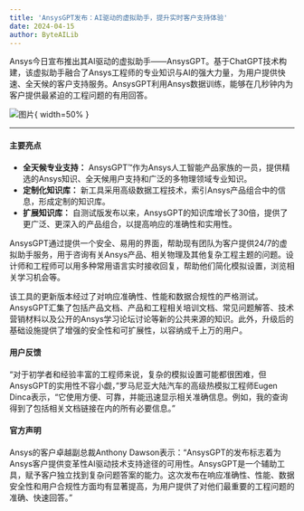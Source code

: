 ```yaml
---
title: 'AnsysGPT发布：AI驱动的虚拟助手，提升实时客户支持体验'
date: 2024-04-15
author: ByteAILib
---
```


Ansys今日宣布推出其AI驱动的虚拟助手——AnsysGPT。基于ChatGPT技术构建，该虚拟助手融合了Ansys工程师的专业知识与AI的强大力量，为用户提供快速、全天候的客户支持服务。AnsysGPT利用Ansys数据训练，能够在几秒钟内为客户提供最紧迫的工程问题的有用回答。

![图片](https://ai-techpark.com/wp-content/uploads/2024/04/Ansys.jpg){ width=50% }

---

#### **主要亮点**

- **全天候专业支持：** AnsysGPT™作为Ansys人工智能产品家族的一员，提供精选的Ansys知识、全天候用户支持和广泛的多物理领域专业知识。
- **定制化知识库：** 新工具采用高级数据工程技术，索引Ansys产品组合中的信息，形成定制的知识库。
- **扩展知识库：** 自测试版发布以来，AnsysGPT的知识库增长了30倍，提供了更广泛、更深入的产品组合，以提高响应的准确性和实用性。

AnsysGPT通过提供一个安全、易用的界面，帮助现有团队为客户提供24/7的虚拟助手服务，用于咨询有关Ansys产品、相关物理及其他复杂工程主题的问题。设计师和工程师可以用多种常用语言实时接收回复，帮助他们简化模拟设置，浏览相关学习机会等。

该工具的更新版本经过了对响应准确性、性能和数据合规性的严格测试。AnsysGPT汇集了包括产品文档、产品和工程相关培训文档、常见问题解答、技术营销材料以及公开的Ansys学习论坛讨论等新的公共来源的知识。此外，升级后的基础设施提供了增强的安全性和可扩展性，以容纳成千上万的用户。

#### **用户反馈**

“对于初学者和经验丰富的工程师来说，复杂的模拟设置可能都很困难，但AnsysGPT的实用性不容小觑，”罗马尼亚大陆汽车的高级热模拟工程师Eugen Dinca表示，“它使用方便、可靠，并能迅速显示相关准确信息。例如，我的查询得到了包括相关文档链接在内的所有必要信息。”

#### **官方声明**

Ansys的客户卓越副总裁Anthony Dawson表示：“AnsysGPT的发布标志着为Ansys客户提供变革性AI驱动技术支持途径的可用性。AnsysGPT是一个辅助工具，赋予客户独立找到复杂问题答案的能力。这次发布在响应准确性、性能、数据安全性和用户合规性方面均有显著提高，为用户提供了对他们最重要的工程问题的准确、快速回答。”